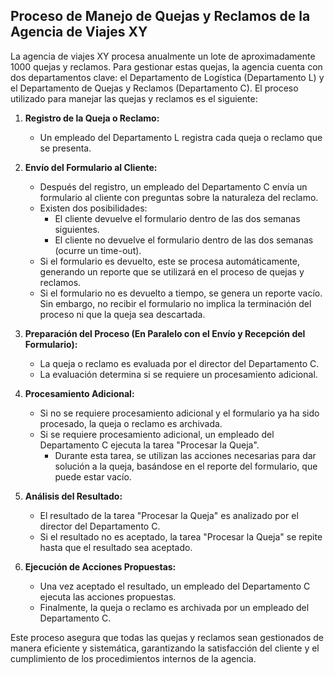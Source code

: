 ## Proceso de Manejo de Quejas y Reclamos de la Agencia de Viajes XY

La agencia de viajes XY procesa anualmente un lote de aproximadamente 1000 quejas y reclamos. Para gestionar estas quejas, la agencia cuenta con dos departamentos clave: el Departamento de Logística (Departamento L) y el Departamento de Quejas y Reclamos (Departamento C). El proceso utilizado para manejar las quejas y reclamos es el siguiente:

1. **Registro de la Queja o Reclamo:**
    - Un empleado del Departamento L registra cada queja o reclamo que se presenta.

2. **Envío del Formulario al Cliente:**
    - Después del registro, un empleado del Departamento C envía un formulario al cliente con preguntas sobre la naturaleza del reclamo.
    - Existen dos posibilidades:
        - El cliente devuelve el formulario dentro de las dos semanas siguientes.
        - El cliente no devuelve el formulario dentro de las dos semanas (ocurre un time-out).
    - Si el formulario es devuelto, este se procesa automáticamente, generando un reporte que se utilizará en el proceso de quejas y reclamos.
    - Si el formulario no es devuelto a tiempo, se genera un reporte vacío. Sin embargo, no recibir el formulario no implica la terminación del proceso ni que la queja sea descartada.

3. **Preparación del Proceso (En Paralelo con el Envío y Recepción del Formulario):**
    - La queja o reclamo es evaluada por el director del Departamento C.
    - La evaluación determina si se requiere un procesamiento adicional.

4. **Procesamiento Adicional:**
    - Si no se requiere procesamiento adicional y el formulario ya ha sido procesado, la queja o reclamo es archivada.
    - Si se requiere procesamiento adicional, un empleado del Departamento C ejecuta la tarea "Procesar la Queja".
        - Durante esta tarea, se utilizan las acciones necesarias para dar solución a la queja, basándose en el reporte del formulario, que puede estar vacío.

5. **Análisis del Resultado:**
    - El resultado de la tarea "Procesar la Queja" es analizado por el director del Departamento C.
    - Si el resultado no es aceptado, la tarea "Procesar la Queja" se repite hasta que el resultado sea aceptado.

6. **Ejecución de Acciones Propuestas:**
    - Una vez aceptado el resultado, un empleado del Departamento C ejecuta las acciones propuestas.
    - Finalmente, la queja o reclamo es archivada por un empleado del Departamento C.

Este proceso asegura que todas las quejas y reclamos sean gestionados de manera eficiente y sistemática, garantizando la satisfacción del cliente y el cumplimiento de los procedimientos internos de la agencia.
